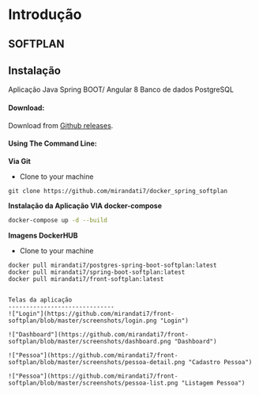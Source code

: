 Introdução
============

**SOFTPLAN** 
------------
Instalação
------------
Aplicação Java Spring BOOT/ Angular 8 Banco de dados PostgreSQL 

#### Download:

Download from [Github releases](https://github.com/mirandati7/docker_spring_softplan).

#### Using The Command Line:

__Via Git__
- Clone to your machine
```
git clone https://github.com/mirandati7/docker_spring_softplan
```

__Instalação da Aplicação VIA docker-compose__
```bash
docker-compose up -d --build
```

__Imagens DockerHUB__
- Clone to your machine
```
docker pull mirandati7/postgres-spring-boot-softplan:latest
docker pull mirandati7/spring-boot-softplan:latest
docker pull mirandati7/front-softplan:latest


Telas da aplicação
------------------------------
!["Login"](https://github.com/mirandati7/front-softplan/blob/master/screenshots/login.png "Login")

!["Dashboard"](https://github.com/mirandati7/front-softplan/blob/master/screenshots/dashboard.png "Dashboard")

!["Pessoa"](https://github.com/mirandati7/front-softplan/blob/master/screenshots/pessoa-detail.png "Cadastro Pessoa")

!["Pessoa"](https://github.com/mirandati7/front-softplan/blob/master/screenshots/pessoa-list.png "Listagem Pessoa")

